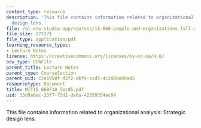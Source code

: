 ```yaml
---
content_type: resource
description: 'This file contains information related to organizational analysis: Strategic
  design lens.'
file: /ol-ocw-studio-app/courses/15-668-people-and-organizations-fall-2010/15d9a6ec33f775d1de0a42559354ec04_MIT15_668F10_lec05.pdf
file_size: 277371
file_type: application/pdf
learning_resource_types:
- Lecture Notes
license: https://creativecommons.org/licenses/by-nc-sa/4.0/
ocw_type: OCWFile
parent_title: Lecture Notes
parent_type: CourseSection
parent_uid: c2e1958f-d3f2-dbf9-ccd5-4c3d89a90a85
resourcetype: Document
title: MIT15_668F10_lec05.pdf
uid: 15d9a6ec-33f7-75d1-de0a-42559354ec04
---
```

This file contains information related to organizational analysis: Strategic design lens.